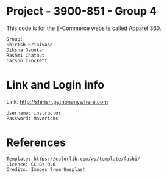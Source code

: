 # Project - 3900-851 - Group 4 

This code is for the E-Commerce website called Apparel 360. 
```
Group:
Shirish Srinivasa
Diksha Gaonkar
Rashmi Chataut
Carson Crockett
```

# Link and Login info

Link: http://shirish.pythonanywhere.com
```
Username: instructor
Password: Mavericks
```

# References
```
Template: https://colorlib.com/wp/template/fashi/
Licence: CC BY 3.0
Credits: Images from Unsplash
```

